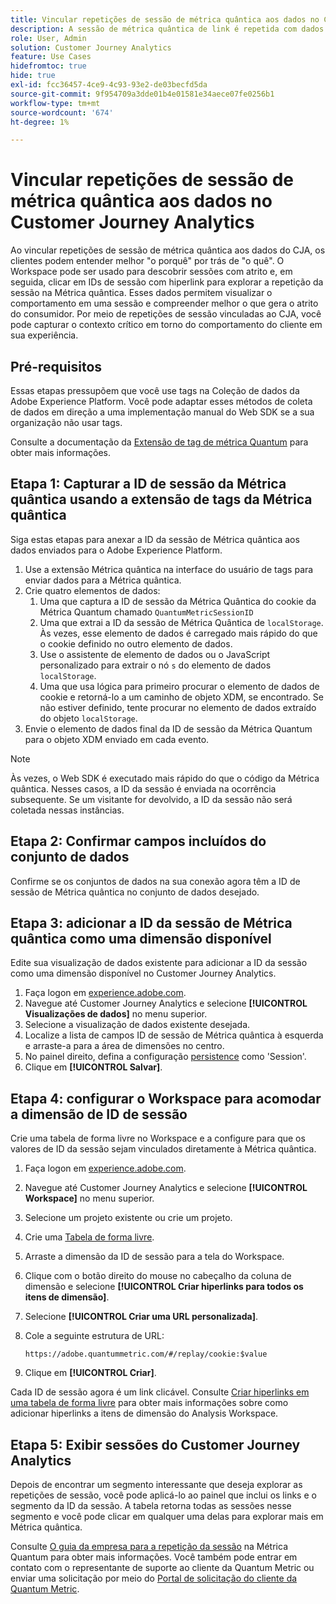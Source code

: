 ```yaml
---
title: Vincular repetições de sessão de métrica quântica aos dados no Customer Journey Analytics
description: A sessão de métrica quântica de link é repetida com dados do CJA para entender melhor "o porquê" por trás de "o quê".
role: User, Admin
solution: Customer Journey Analytics
feature: Use Cases
hidefromtoc: true
hide: true
exl-id: fcc36457-4ce9-4c93-93e2-de03becfd5da
source-git-commit: 9f954709a3dde01b4e01581e34aece07fe0256b1
workflow-type: tm+mt
source-wordcount: '674'
ht-degree: 1%

---
```


# Vincular repetições de sessão de métrica quântica aos dados no Customer Journey Analytics

Ao vincular repetições de sessão de métrica quântica aos dados do CJA, os clientes podem entender melhor &quot;o porquê&quot; por trás de &quot;o quê&quot;.  O Workspace pode ser usado para descobrir sessões com atrito e, em seguida, clicar em IDs de sessão com hiperlink para explorar a repetição da sessão na Métrica quântica.  Esses dados permitem visualizar o comportamento em uma sessão e compreender melhor o que gera o atrito do consumidor.  Por meio de repetições de sessão vinculadas ao CJA, você pode capturar o contexto crítico em torno do comportamento do cliente em sua experiência.

## Pré-requisitos

Essas etapas pressupõem que você use tags na Coleção de dados da Adobe Experience Platform. Você pode adaptar esses métodos de coleta de dados em direção a uma implementação manual do Web SDK se a sua organização não usar tags.

Consulte a documentação da [Extensão de tag de métrica Quantum](https://experienceleague.adobe.com/en/docs/experience-platform/destinations/catalog/analytics/quantum-metric) para obter mais informações.

## Etapa 1: Capturar a ID de sessão da Métrica quântica usando a extensão de tags da Métrica quântica

Siga estas etapas para anexar a ID da sessão de Métrica quântica aos dados enviados para o Adobe Experience Platform.

1. Use a extensão Métrica quântica na interface do usuário de tags para enviar dados para a Métrica quântica.
1. Crie quatro elementos de dados:
   1. Uma que captura a ID de sessão da Métrica Quântica do cookie da Métrica Quantum chamado `QuantumMetricSessionID`
   1. Uma que extrai a ID da sessão de Métrica Quântica de `localStorage`. Às vezes, esse elemento de dados é carregado mais rápido do que o cookie definido no outro elemento de dados.
   1. Use o assistente de elemento de dados ou o JavaScript personalizado para extrair o nó `s` do elemento de dados `localStorage`.
   1. Uma que usa lógica para primeiro procurar o elemento de dados de cookie e retorná-lo a um caminho de objeto XDM, se encontrado. Se não estiver definido, tente procurar no elemento de dados extraído do objeto `localStorage`.
1. Envie o elemento de dados final da ID de sessão da Métrica Quantum para o objeto XDM enviado em cada evento.

>[!NOTE]
>Às vezes, o Web SDK é executado mais rápido do que o código da Métrica quântica. Nesses casos, a ID da sessão é enviada na ocorrência subsequente. Se um visitante for devolvido, a ID da sessão não será coletada nessas instâncias.

## Etapa 2: Confirmar campos incluídos do conjunto de dados

Confirme se os conjuntos de dados na sua conexão agora têm a ID de sessão de Métrica quântica no conjunto de dados desejado.

## Etapa 3: adicionar a ID da sessão de Métrica quântica como uma dimensão disponível

Edite sua visualização de dados existente para adicionar a ID da sessão como uma dimensão disponível no Customer Journey Analytics.

1. Faça logon em [experience.adobe.com](https://experience.adobe.com).
1. Navegue até Customer Journey Analytics e selecione **[!UICONTROL Visualizações de dados]** no menu superior.
1. Selecione a visualização de dados existente desejada.
1. Localize a lista de campos ID de sessão de Métrica quântica à esquerda e arraste-a para a área de dimensões no centro.
1. No painel direito, defina a configuração [persistence](/help/data-views/component-settings/persistence.md) como &#39;Session&#39;.
1. Clique em **[!UICONTROL Salvar]**.

## Etapa 4: configurar o Workspace para acomodar a dimensão de ID de sessão

Crie uma tabela de forma livre no Workspace e a configure para que os valores de ID da sessão sejam vinculados diretamente à Métrica quântica.

1. Faça logon em [experience.adobe.com](https://experience.adobe.com).
1. Navegue até Customer Journey Analytics e selecione **[!UICONTROL Workspace]** no menu superior.
1. Selecione um projeto existente ou crie um projeto.
1. Crie uma [Tabela de forma livre](/help/analysis-workspace/visualizations/freeform-table/freeform-table.md).
1. Arraste a dimensão da ID de sessão para a tela do Workspace.
1. Clique com o botão direito do mouse no cabeçalho da coluna de dimensão e selecione **[!UICONTROL Criar hiperlinks para todos os itens de dimensão]**.
1. Selecione **[!UICONTROL Criar uma URL personalizada]**.
1. Cole a seguinte estrutura de URL:

   ```
   https://adobe.quantummetric.com/#/replay/cookie:$value
   ```

1. Clique em **[!UICONTROL Criar]**.

Cada ID de sessão agora é um link clicável. Consulte [Criar hiperlinks em uma tabela de forma livre](/help/analysis-workspace/visualizations/freeform-table/freeform-table-hyperlinks.md) para obter mais informações sobre como adicionar hiperlinks a itens de dimensão do Analysis Workspace.

## Etapa 5: Exibir sessões do Customer Journey Analytics

Depois de encontrar um segmento interessante que deseja explorar as repetições de sessão, você pode aplicá-lo ao painel que inclui os links e o segmento da ID da sessão. A tabela retorna todas as sessões nesse segmento e você pode clicar em qualquer uma delas para explorar mais em Métrica quântica.

Consulte [O guia da empresa para a repetição da sessão](https://www.quantummetric.com/resources/ebook/the-enterprise-guide-to-session-replay) na Métrica Quantum para obter mais informações. Você também pode entrar em contato com o representante de suporte ao cliente da Quantum Metric ou enviar uma solicitação por meio do [Portal de solicitação do cliente da Quantum Metric](https://community.quantummetric.com/s/public-support-page).
